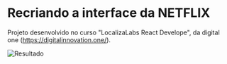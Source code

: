 # Recriando a interface da NETFLIX
Projeto desenvolvido no curso  "LocalizaLabs React Develope", da digital one (https://digitalinnovation.one/).

![Resultado]('img/Screenshot_2.jpg')